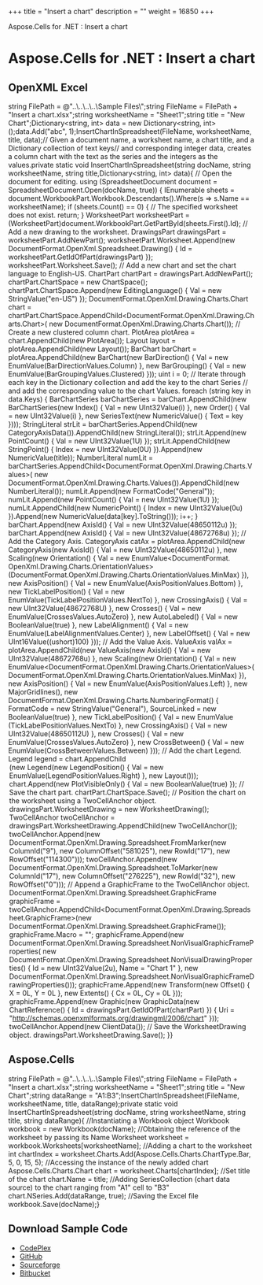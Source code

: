 +++
title = "Insert a chart" 
description = "" 
weight = 16850 
+++

Aspose.Cells for .NET : Insert a chart  

# Aspose.Cells for .NET : Insert a chart


## OpenXML Excel

string FilePath = @"..\\..\\..\\..\\Sample Files\\";string FileName = FilePath + "Insert a chart.xlsx";string worksheetName = "Sheet1";string title = "New Chart";Dictionary<string, int> data = new Dictionary<string, int>();data.Add("abc", 1);InsertChartInSpreadsheet(FileName, worksheetName, title, data);// Given a document name, a worksheet name, a chart title, and a Dictionary collection of text keys// and corresponding integer data, creates a column chart with the text as the series and the integers as the values.private static void InsertChartInSpreadsheet(string docName, string worksheetName, string title,Dictionary<string, int> data){    // Open the document for editing.    using (SpreadsheetDocument document = SpreadsheetDocument.Open(docName, true))    {        IEnumerable<Sheet> sheets = document.WorkbookPart.Workbook.Descendants<Sheet>().Where(s => s.Name == worksheetName);        if (sheets.Count() == 0)        {            // The specified worksheet does not exist.            return;        }        WorksheetPart worksheetPart = (WorksheetPart)document.WorkbookPart.GetPartById(sheets.First().Id);        // Add a new drawing to the worksheet.        DrawingsPart drawingsPart = worksheetPart.AddNewPart<DrawingsPart>();        worksheetPart.Worksheet.Append(new DocumentFormat.OpenXml.Spreadsheet.Drawing() { Id = worksheetPart.GetIdOfPart(drawingsPart) });        worksheetPart.Worksheet.Save();        // Add a new chart and set the chart language to English-US.        ChartPart chartPart = drawingsPart.AddNewPart<ChartPart>();        chartPart.ChartSpace = new ChartSpace();        chartPart.ChartSpace.Append(new EditingLanguage() { Val = new StringValue("en-US") });        DocumentFormat.OpenXml.Drawing.Charts.Chart chart = chartPart.ChartSpace.AppendChild<DocumentFormat.OpenXml.Drawing.Charts.Chart>(            new DocumentFormat.OpenXml.Drawing.Charts.Chart());        // Create a new clustered column chart.        PlotArea plotArea = chart.AppendChild<PlotArea>(new PlotArea());        Layout layout = plotArea.AppendChild<Layout>(new Layout());        BarChart barChart = plotArea.AppendChild<BarChart>(new BarChart(new BarDirection() { Val = new EnumValue<BarDirectionValues>(BarDirectionValues.Column) },            new BarGrouping() { Val = new EnumValue<BarGroupingValues>(BarGroupingValues.Clustered) }));        uint i = 0;        // Iterate through each key in the Dictionary collection and add the key to the chart Series        // and add the corresponding value to the chart Values.        foreach (string key in data.Keys)        {            BarChartSeries barChartSeries = barChart.AppendChild<BarChartSeries>(new BarChartSeries(new Index()            {                Val =                    new UInt32Value(i)            },                new Order() { Val = new UInt32Value(i) },                new SeriesText(new NumericValue() { Text = key })));            StringLiteral strLit = barChartSeries.AppendChild<CategoryAxisData>(new CategoryAxisData()).AppendChild<StringLiteral>(new StringLiteral());            strLit.Append(new PointCount() { Val = new UInt32Value(1U) });            strLit.AppendChild<StringPoint>(new StringPoint() { Index = new UInt32Value(0U) }).Append(new NumericValue(title));            NumberLiteral numLit = barChartSeries.AppendChild<DocumentFormat.OpenXml.Drawing.Charts.Values>(                new DocumentFormat.OpenXml.Drawing.Charts.Values()).AppendChild<NumberLiteral>(new NumberLiteral());            numLit.Append(new FormatCode("General"));            numLit.Append(new PointCount() { Val = new UInt32Value(1U) });            numLit.AppendChild<NumericPoint>(new NumericPoint() { Index = new UInt32Value(0u) }).Append(new NumericValue(data\[key\].ToString()));            i++;        }        barChart.Append(new AxisId() { Val = new UInt32Value(48650112u) });        barChart.Append(new AxisId() { Val = new UInt32Value(48672768u) });        // Add the Category Axis.        CategoryAxis catAx = plotArea.AppendChild<CategoryAxis>(new CategoryAxis(new AxisId() { Val = new UInt32Value(48650112u) }, new Scaling(new Orientation()        {            Val = new EnumValue<DocumentFormat.                OpenXml.Drawing.Charts.OrientationValues>(DocumentFormat.OpenXml.Drawing.Charts.OrientationValues.MinMax)        }),            new AxisPosition() { Val = new EnumValue<AxisPositionValues>(AxisPositionValues.Bottom) },            new TickLabelPosition() { Val = new EnumValue<TickLabelPositionValues>(TickLabelPositionValues.NextTo) },            new CrossingAxis() { Val = new UInt32Value(48672768U) },            new Crosses() { Val = new EnumValue<CrossesValues>(CrossesValues.AutoZero) },            new AutoLabeled() { Val = new BooleanValue(true) },            new LabelAlignment() { Val = new EnumValue<LabelAlignmentValues>(LabelAlignmentValues.Center) },            new LabelOffset() { Val = new UInt16Value((ushort)100) }));        // Add the Value Axis.        ValueAxis valAx = plotArea.AppendChild<ValueAxis>(new ValueAxis(new AxisId() { Val = new UInt32Value(48672768u) },            new Scaling(new Orientation()            {                Val = new EnumValue<DocumentFormat.OpenXml.Drawing.Charts.OrientationValues>(                    DocumentFormat.OpenXml.Drawing.Charts.OrientationValues.MinMax)            }),            new AxisPosition() { Val = new EnumValue<AxisPositionValues>(AxisPositionValues.Left) },            new MajorGridlines(),            new DocumentFormat.OpenXml.Drawing.Charts.NumberingFormat()            {                FormatCode = new StringValue("General"),                SourceLinked = new BooleanValue(true)            }, new TickLabelPosition()            {                Val = new EnumValue<TickLabelPositionValues>                    (TickLabelPositionValues.NextTo)            }, new CrossingAxis() { Val = new UInt32Value(48650112U) },            new Crosses() { Val = new EnumValue<CrossesValues>(CrossesValues.AutoZero) },            new CrossBetween() { Val = new EnumValue<CrossBetweenValues>(CrossBetweenValues.Between) }));        // Add the chart Legend.        Legend legend = chart.AppendChild<Legend>(new Legend(new LegendPosition() { Val = new EnumValue<LegendPositionValues>(LegendPositionValues.Right) },            new Layout()));        chart.Append(new PlotVisibleOnly() { Val = new BooleanValue(true) });        // Save the chart part.        chartPart.ChartSpace.Save();        // Position the chart on the worksheet using a TwoCellAnchor object.        drawingsPart.WorksheetDrawing = new WorksheetDrawing();        TwoCellAnchor twoCellAnchor = drawingsPart.WorksheetDrawing.AppendChild<TwoCellAnchor>(new TwoCellAnchor());        twoCellAnchor.Append(new DocumentFormat.OpenXml.Drawing.Spreadsheet.FromMarker(new ColumnId("9"),            new ColumnOffset("581025"),            new RowId("17"),            new RowOffset("114300")));        twoCellAnchor.Append(new DocumentFormat.OpenXml.Drawing.Spreadsheet.ToMarker(new ColumnId("17"),            new ColumnOffset("276225"),            new RowId("32"),            new RowOffset("0")));        // Append a GraphicFrame to the TwoCellAnchor object.        DocumentFormat.OpenXml.Drawing.Spreadsheet.GraphicFrame graphicFrame =            twoCellAnchor.AppendChild<DocumentFormat.OpenXml.Drawing.Spreadsheet.GraphicFrame>(new DocumentFormat.OpenXml.Drawing.Spreadsheet.GraphicFrame());        graphicFrame.Macro = "";        graphicFrame.Append(new DocumentFormat.OpenXml.Drawing.Spreadsheet.NonVisualGraphicFrameProperties(            new DocumentFormat.OpenXml.Drawing.Spreadsheet.NonVisualDrawingProperties() { Id = new UInt32Value(2u), Name = "Chart 1" },            new DocumentFormat.OpenXml.Drawing.Spreadsheet.NonVisualGraphicFrameDrawingProperties()));        graphicFrame.Append(new Transform(new Offset() { X = 0L, Y = 0L },                                                                new Extents() { Cx = 0L, Cy = 0L }));        graphicFrame.Append(new Graphic(new GraphicData(new ChartReference() { Id = drawingsPart.GetIdOfPart(chartPart) }) { Uri = "http://schemas.openxmlformats.org/drawingml/2006/chart" }));        twoCellAnchor.Append(new ClientData());        // Save the WorksheetDrawing object.        drawingsPart.WorksheetDrawing.Save();    }}

## Aspose.Cells

string FilePath = @"..\\..\\..\\..\\Sample Files\\";string FileName = FilePath + "Insert a chart.xlsx";string worksheetName = "Sheet1";string title = "New Chart";string dataRange = "A1:B3";InsertChartInSpreadsheet(FileName, worksheetName, title, dataRange);private static void InsertChartInSpreadsheet(string docName, string worksheetName, string title, string dataRange){    //Instantiating a Workbook object    Workbook workbook = new Workbook(docName);    //Obtaining the reference of the worksheet by passing its Name    Worksheet worksheet = workbook.Worksheets\[worksheetName\];    //Adding a chart to the worksheet    int chartIndex = worksheet.Charts.Add(Aspose.Cells.Charts.ChartType.Bar, 5, 0, 15, 5);    //Accessing the instance of the newly added chart    Aspose.Cells.Charts.Chart chart = worksheet.Charts\[chartIndex\];    //Set title of the chart    chart.Name = title;    //Adding SeriesCollection (chart data source) to the chart ranging from "A1" cell to "B3"    chart.NSeries.Add(dataRange, true);    //Saving the Excel file    workbook.Save(docName);}

## Download Sample Code

*   [CodePlex](https://asposeopenxml.codeplex.com/releases/view/616479)
*   [GitHub](https://github.com/aspose-cells/Aspose.Cells-for-.NET/releases/tag/AsposeCellsVsOpenXMLv1.1)
*   [Sourceforge](https://sourceforge.net/projects/asposeopenxml/files/Aspose.Cells%20Vs%20OpenXML/Insert%20a%20chart%20(Aspose.Cells).zip/download)
*   [Bitbucket](https://bitbucket.org/asposemarketplace/aspose-for-openxml/downloads/Insert%20a%20chart%20(Aspose.Cells).zip)

